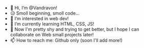 - 👋 Hi, I’m @Vandravon!
- :disappointed_relieved: Smoll beginning, smoll code...
- 👀 I’m interested in web dev!
- 🌱 I’m currently learning HTML, CSS, JS!
- 💞️ Now I'm pretty shy and trying to get better, but I hope I can collaborate on Web small projects later!
- 📫 How to reach me: Github only (soon I'll add more!)

<!---
Vandravon/Vandravon is a ✨ special ✨ repository because its `README.md` (this file) appears on your GitHub profile.
You can click the Preview link to take a look at your changes.
--->
